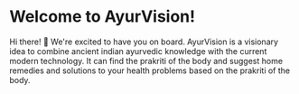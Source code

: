 # Welcome to AyurVision!

Hi there! 👋 We're excited to have you on board. AyurVision is a visionary idea to combine ancient indian ayurvedic knowledge with the current modern technology. It can find the prakriti of the body and suggest home remedies and solutions to your health problems based on the prakriti of the body.
